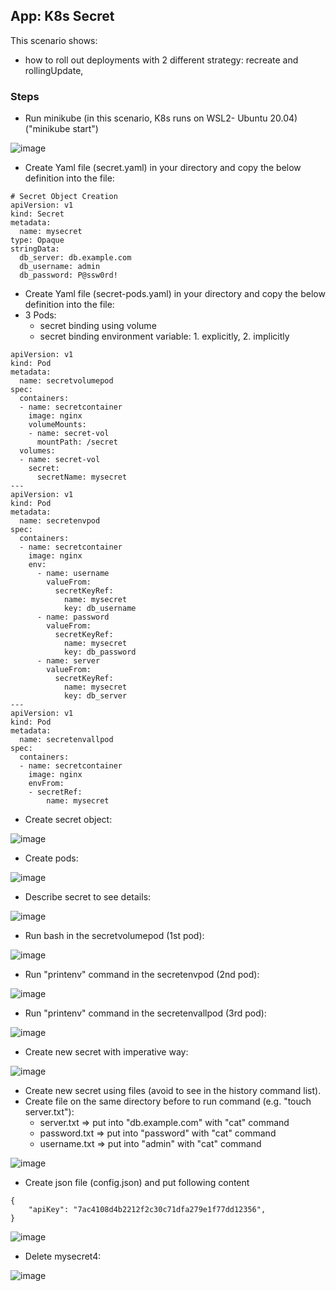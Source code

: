## App: K8s Secret

This scenario shows:
- how to roll out deployments with 2 different strategy: recreate and rollingUpdate,


### Steps

- Run minikube  (in this scenario, K8s runs on WSL2- Ubuntu 20.04) ("minikube start")

![image](https://user-images.githubusercontent.com/10358317/153183333-371fe598-d5a4-4b86-9b5d-9e33f35063cc.png)

- Create Yaml file (secret.yaml) in your directory and copy the below definition into the file:

``` 
# Secret Object Creation  
apiVersion: v1
kind: Secret
metadata:
  name: mysecret
type: Opaque
stringData:
  db_server: db.example.com
  db_username: admin
  db_password: P@ssw0rd!
```

- Create Yaml file (secret-pods.yaml) in your directory and copy the below definition into the file:
- 3 Pods:
  - secret binding using volume
  - secret binding environment variable: 1. explicitly, 2. implicitly
```
apiVersion: v1
kind: Pod
metadata:
  name: secretvolumepod
spec:
  containers:
  - name: secretcontainer
    image: nginx
    volumeMounts:
    - name: secret-vol
      mountPath: /secret
  volumes:
  - name: secret-vol
    secret:
      secretName: mysecret
---
apiVersion: v1
kind: Pod
metadata:
  name: secretenvpod
spec:
  containers:
  - name: secretcontainer
    image: nginx
    env:
      - name: username
        valueFrom:
          secretKeyRef:
            name: mysecret
            key: db_username
      - name: password
        valueFrom:
          secretKeyRef:
            name: mysecret
            key: db_password
      - name: server
        valueFrom:
          secretKeyRef:
            name: mysecret
            key: db_server
---
apiVersion: v1
kind: Pod
metadata:
  name: secretenvallpod
spec:
  containers:
  - name: secretcontainer
    image: nginx
    envFrom:
    - secretRef:
        name: mysecret
```

- Create secret object:

![image](https://user-images.githubusercontent.com/10358317/153636591-40f14380-02f2-4bc4-98f9-5f9c6eb7b9a6.png)

- Create pods:

![image](https://user-images.githubusercontent.com/10358317/153636772-246179b9-01b9-4032-8b3c-bd16331f537f.png)

- Describe secret to see details:

![image](https://user-images.githubusercontent.com/10358317/153638070-edba4d19-8ece-4f93-9579-fa9546c4a15d.png)

- Run bash in the secretvolumepod (1st pod):

![image](https://user-images.githubusercontent.com/10358317/153637318-e42326e9-4dc3-490d-a787-b0f1251a1808.png)

- Run "printenv" command in the secretenvpod (2nd pod):

![image](https://user-images.githubusercontent.com/10358317/153637549-9a1ceb13-d2dd-49ce-931b-ccfefbb75595.png)

- Run "printenv" command in the secretenvallpod (3rd pod):

![image](https://user-images.githubusercontent.com/10358317/153637762-d6dff332-3d80-4558-80b5-2ae86f4d0c92.png)

- Create new secret with imperative way:

![image](https://user-images.githubusercontent.com/10358317/153638556-50874231-7be3-4801-90d0-ae84f66c28e9.png)

- Create new secret using files (avoid to see in the history command list).
- Create file on the same directory before to run command (e.g. "touch server.txt"): 
  - server.txt    => put into "db.example.com" with "cat" command
  - password.txt  => put into "password" with "cat" command
  - username.txt  => put into "admin" with "cat" command

![image](https://user-images.githubusercontent.com/10358317/153639595-4f8e5c95-151c-4990-93ac-6e8b98776fbd.png)

- Create json file (config.json) and put following content
```
{
    "apiKey": "7ac4108d4b2212f2c30c71dfa279e1f77dd12356",
}
```
![image](https://user-images.githubusercontent.com/10358317/153640684-cb16dac0-cddd-40b0-a90f-9f42b28e3373.png)

- Delete mysecret4:

![image](https://user-images.githubusercontent.com/10358317/153640797-617ddd36-cbb6-4a73-8955-f4482e521dde.png)
